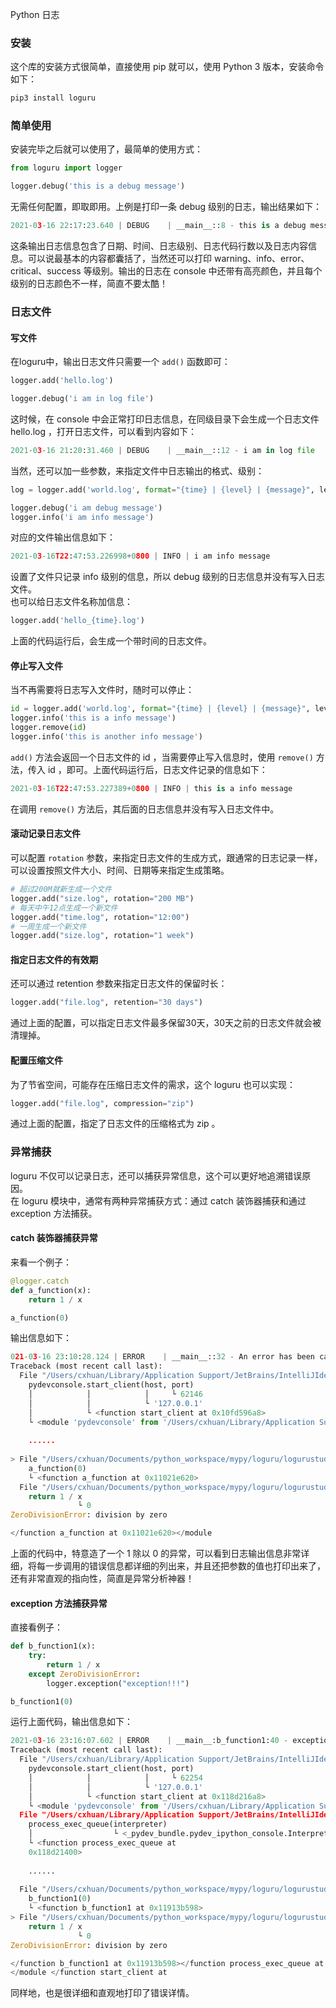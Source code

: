 Python 日志
<a name="W9LPq"></a>
### 安装
这个库的安装方式很简单，直接使用 pip 就可以，使用 Python 3 版本，安装命令如下：
```bash
pip3 install loguru
```
<a name="aAIIl"></a>
### 简单使用
安装完毕之后就可以使用了，最简单的使用方式：
```python
from loguru import logger

logger.debug('this is a debug message')
```
无需任何配置，即取即用。上例是打印一条 debug 级别的日志，输出结果如下：
```python
2021-03-16 22:17:23.640 | DEBUG    | __main__::8 - this is a debug message
```
这条输出日志信息包含了日期、时间、日志级别、日志代码行数以及日志内容信息。可以说最基本的内容都囊括了，当然还可以打印 warning、info、error、critical、success 等级别。输出的日志在 console 中还带有高亮颜色，并且每个级别的日志颜色不一样，简直不要太酷！
<a name="SFBXo"></a>
### 日志文件
<a name="VY146"></a>
#### 写文件
在loguru中，输出日志文件只需要一个 `add()` 函数即可：
```python
logger.add('hello.log')

logger.debug('i am in log file')
```
这时候，在 console 中会正常打印日志信息，在同级目录下会生成一个日志文件 hello.log ，打开日志文件，可以看到内容如下：
```python
2021-03-16 21:20:31.460 | DEBUG    | __main__::12 - i am in log file
```
当然，还可以加一些参数，来指定文件中日志输出的格式、级别：
```python
log = logger.add('world.log', format="{time} | {level} | {message}", level="INFO")

logger.debug('i am debug message')
logger.info('i am info message')
```
对应的文件输出信息如下：
```python
2021-03-16T22:47:53.226998+0800 | INFO | i am info message
```
设置了文件只记录 info 级别的信息，所以 debug 级别的日志信息并没有写入日志文件。<br />也可以给日志文件名称加信息：
```python
logger.add('hello_{time}.log')
```
上面的代码运行后，会生成一个带时间的日志文件。
<a name="BbwTs"></a>
#### 停止写入文件
当不再需要将日志写入文件时，随时可以停止：
```python
id = logger.add('world.log', format="{time} | {level} | {message}", level="INFO")
logger.info('this is a info message')
logger.remove(id)
logger.info('this is another info message')
```
`add()` 方法会返回一个日志文件的 id ，当需要停止写入信息时，使用 `remove()` 方法，传入 id ，即可。上面代码运行后，日志文件记录的信息如下：
```python
2021-03-16T22:47:53.227389+0800 | INFO | this is a info message
```
在调用 `remove()` 方法后，其后面的日志信息并没有写入日志文件中。
<a name="UWe6m"></a>
#### 滚动记录日志文件
可以配置 `rotation` 参数，来指定日志文件的生成方式，跟通常的日志记录一样，可以设置按照文件大小、时间、日期等来指定生成策略。
```python
# 超过200M就新生成一个文件
logger.add("size.log", rotation="200 MB")
# 每天中午12点生成一个新文件
logger.add("time.log", rotation="12:00")
# 一周生成一个新文件
logger.add("size.log", rotation="1 week")
```
<a name="GiqeR"></a>
#### 指定日志文件的有效期
还可以通过 retention 参数来指定日志文件的保留时长：
```python
logger.add("file.log", retention="30 days") 
```
通过上面的配置，可以指定日志文件最多保留30天，30天之前的日志文件就会被清理掉。
<a name="rWjjk"></a>
#### 配置压缩文件
为了节省空间，可能存在压缩日志文件的需求，这个 loguru 也可以实现：
```python
logger.add("file.log", compression="zip") 
```
通过上面的配置，指定了日志文件的压缩格式为 zip 。
<a name="rYpxT"></a>
### 异常捕获
loguru 不仅可以记录日志，还可以捕获异常信息，这个可以更好地追溯错误原因。<br />在 loguru 模块中，通常有两种异常捕获方式：通过 catch 装饰器捕获和通过 exception 方法捕获。
<a name="VSJAd"></a>
#### catch 装饰器捕获异常
来看一个例子：
```python
@logger.catch
def a_function(x):
    return 1 / x

a_function(0)
```
输出信息如下：
```python
021-03-16 23:10:28.124 | ERROR    | __main__::32 - An error has been caught in function '', process 'MainProcess' (25939), thread 'MainThread' (140735895298944):
Traceback (most recent call last):
  File "/Users/cxhuan/Library/Application Support/JetBrains/IntelliJIdea2020.3/plugins/python/helpers/pydev/pydevconsole.py", line 483, in 
    pydevconsole.start_client(host, port)
    │            │            │     └ 62146
    │            │            └ '127.0.0.1'
    │            └ <function start_client at 0x10fd596a8>
    └ <module 'pydevconsole' from '/Users/cxhuan/Library/Application Support/JetBrains/IntelliJIdea2020.3/plugins/python/helpers/py...
  
    ......
  
> File "/Users/cxhuan/Documents/python_workspace/mypy/loguru/logurustudy.py", line 32, in 
    a_function(0)
    └ <function a_function at 0x11021e620>
  File "/Users/cxhuan/Documents/python_workspace/mypy/loguru/logurustudy.py", line 30, in a_function
    return 1 / x
               └ 0
ZeroDivisionError: division by zero

</function a_function at 0x11021e620></module 
```
上面的代码中，特意造了一个 1 除以 0 的异常，可以看到日志输出信息非常详细，将每一步调用的错误信息都详细的列出来，并且还把参数的值也打印出来了，还有非常直观的指向性，简直是异常分析神器！
<a name="BFEDW"></a>
#### exception 方法捕获异常
直接看例子：
```python
def b_function1(x):
    try:
        return 1 / x
    except ZeroDivisionError:
        logger.exception("exception!!!")

b_function1(0)
```
运行上面代码，输出信息如下：
```python
2021-03-16 23:16:07.602 | ERROR    | __main__:b_function1:40 - exception!!!
Traceback (most recent call last):
  File "/Users/cxhuan/Library/Application Support/JetBrains/IntelliJIdea2020.3/plugins/python/helpers/pydev/pydevconsole.py", line 483, in 
    pydevconsole.start_client(host, port)
    │            │            │     └ 62254
    │            │            └ '127.0.0.1'
    │            └ <function start_client at 0x118d216a8>
    └ <module 'pydevconsole' from '/Users/cxhuan/Library/Application Support/JetBrains/IntelliJIdea2020.3/plugins/python/helpers/py...
  File "/Users/cxhuan/Library/Application Support/JetBrains/IntelliJIdea2020.3/plugins/python/helpers/pydev/pydevconsole.py", line 411, in start_client
    process_exec_queue(interpreter)
    │                  └ <_pydev_bundle.pydev_ipython_console.InterpreterInterface object at 0x118d36240>
    └ <function process_exec_queue at 
    0x118d21400>
    
    ......
    
  File "/Users/cxhuan/Documents/python_workspace/mypy/loguru/logurustudy.py", line 42, in 
    b_function1(0)
    └ <function b_function1 at 0x11913b598>
> File "/Users/cxhuan/Documents/python_workspace/mypy/loguru/logurustudy.py", line 38, in b_function1
    return 1 / x
               └ 0
ZeroDivisionError: division by zero

</function b_function1 at 0x11913b598></function process_exec_queue at 
</module </function start_client at 
```
同样地，也是很详细和直观地打印了错误详情。

